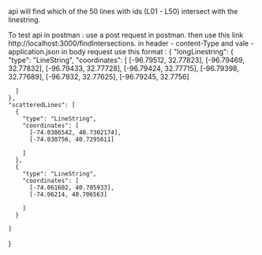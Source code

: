 
api will find which of the 50 lines with ids (L01 - L50) intersect with the linestring.

To test api in postman :
use a post request in postman.
then use this link http://localhost:3000/findIntersections.
in header - content-Type and vale - application.json
in body request use this format :
{
    "longLinestring": {
      "type": "LineString",
      "coordinates": [
        [-96.79512, 32.77823],
      [-96.79469, 32.77832],
      [-96.79433, 32.77728],
      [-96.79424, 32.77715],
      [-96.79398, 32.77689],
      [-96.7932, 32.77625],
      [-96.79245, 32.7756]
        
      ]
    },
    "scatteredLines": [
      {
        "type": "LineString",
        "coordinates": [
          [-74.0386542, 40.7302174],
          [-74.038756, 40.7295611]
          
        ]
      },
      {
        "type": "LineString",
        "coordinates": [
          [-74.061602, 40.705933],
          [-74.06214, 40.706563]
          
        ]
      }
      
    ]
  }
  
